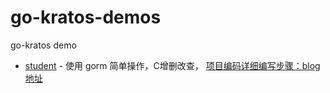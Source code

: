 # go-kratos-demos
go-kratos demo

- [student](./student) - 使用 gorm 简单操作，C增删改查， [项目编码详细编写步骤：blog地址](https://www.cnblogs.com/jiujuan/p/16338305.html)
